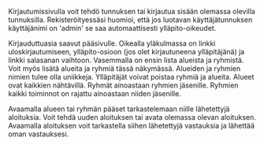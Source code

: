 Kirjautumissivulla voit tehdö tunnuksen tai kirjautua sisään olemassa olevilla tunnuksilla.
Rekisteröityessäsi huomioi, että jos luotavan käyttäjätunnuksen käyttäjänimi on 'admin' se saa automaattisesti ylläpito-oikeudet.

Kirjauduttuasia saavut pääsivulle. Oikealla yläkulmassa on linkki uloskirjautumiseen, ylläpito-osioon (jos olet kirjautuneena ylläpitäjänä) ja linkki salasanan vaihtoon. 
Vasemmalla on ensin lista alueista ja ryhmistä. Voit myös lisätä alueita ja ryhmiä tässä näkymässä. Alueiden ja ryhmien nimien tulee olla uniikkeja. Ylläpitäjät voivat poistaa ryhmiä ja alueita.
Alueet ovat kaikkien nähtävillä. Ryhmät ainoastaan ryhmien jäsenille. Ryhmien kaikki toiminnot on rajattu ainoastaan niiden jäsenille.

Avaamalla alueen tai ryhmän pääset tarkastelemaan niille lähetettyjä aloituksia. Voit tehdä uuden aloituksen tai avata olemassa olevan aloituksen. Avaamalla aloituksen voit tarkastella siihen lähetettyjä vastauksia ja lähettää oman vastauksesi. 

